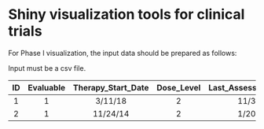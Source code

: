 # Shiny visualization tools for clinical trials

For Phase I visualization, the input data should be prepared as follows:

Input must be a csv file.

| ID | Evaluable  | Therapy_Start_Date | Dose_Level | Last_Assessment_Date | DLT |
| :-----: | :-: | :-: |:-: |:-: |:-: |
| 1 | 1 | 3/11/18 | 2 | 11/3/19 |0 |
| 2 | 1 | 11/24/14 | 2 | 1/20/16 |0 |
